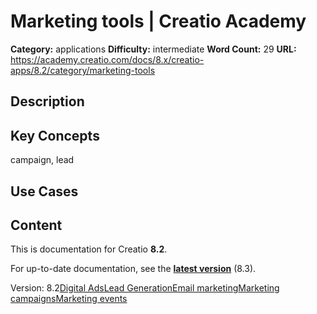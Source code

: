 # Marketing tools | Creatio Academy

**Category:** applications **Difficulty:** intermediate **Word Count:** 29
**URL:**
https://academy.creatio.com/docs/8.x/creatio-apps/8.2/category/marketing-tools

## Description

## Key Concepts

campaign, lead

## Use Cases

## Content

This is documentation for Creatio **8.2**.

For up-to-date documentation, see the
**[latest version](/docs/8.x/creatio-apps/category/marketing-tools)** (8.3).

Version:
8.2[Digital Ads](/docs/8.x/creatio-apps/8.2/category/digital-ads)[Lead Generation](/docs/8.x/creatio-apps/8.2/category/lead-generation)[Email marketing](/docs/8.x/creatio-apps/8.2/category/email-marketing)[Marketing campaigns](/docs/8.x/creatio-apps/8.2/category/marketing-campaigns)[Marketing events](/docs/8.x/creatio-apps/8.2/category/marketing-events)
